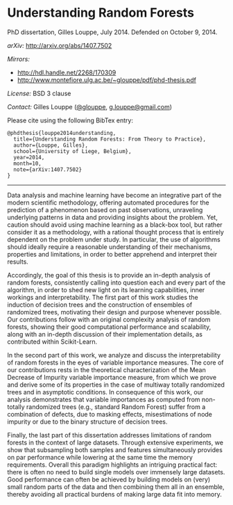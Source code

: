 Understanding Random Forests
============================

PhD dissertation, Gilles Louppe, July 2014. Defended on October 9, 2014. 

_arXiv:_ http://arxiv.org/abs/1407.7502

_Mirrors:_ 
- http://hdl.handle.net/2268/170309
- http://www.montefiore.ulg.ac.be/~glouppe/pdf/phd-thesis.pdf

_License:_ BSD 3 clause

_Contact:_ Gilles Louppe ([@glouppe](https://twitter.com/glouppe/), <g.louppe@gmail.com>)

Please cite using the following BibTex entry:

```
@phdthesis{louppe2014understanding,
  title={Understanding Random Forests: From Theory to Practice},
  author={Louppe, Gilles},
  school={University of Liege, Belgium},
  year=2014,
  month=10,
  note={arXiv:1407.7502}
}
```

---

Data analysis and machine learning have become an integrative part of the
modern scientific methodology, offering automated procedures for the prediction
of a phenomenon based on past observations, unraveling underlying patterns in
data and providing insights about the problem. Yet, caution should
avoid using machine learning as a black-box tool, but rather consider it as a
methodology, with a rational thought process that is entirely dependent on the
problem under study. In particular, the use of algorithms
should ideally require a reasonable understanding of their
mechanisms, properties and limitations, in order to better apprehend and
interpret their results.

Accordingly, the goal of this thesis is to provide an in-depth
analysis of random forests, consistently calling into
question each and every part of the algorithm, in order to shed new light on
its learning capabilities, inner workings and interpretability. The first
part of this work studies the induction of decision trees and the construction of
ensembles of randomized trees, motivating their design and purpose whenever
possible. Our contributions follow with an original complexity
analysis of random forests, showing their good computational performance
and scalability, along with an in-depth discussion of their
implementation details, as contributed within Scikit-Learn.

In the second part of this work, we analyze and discuss the interpretability of
random forests in the eyes of variable importance measures. The core of our
contributions rests in the theoretical characterization of the Mean Decrease of
Impurity variable importance measure, from which we prove and derive some of
its properties in the case of multiway totally randomized trees and in
asymptotic conditions. In consequence of this work, our analysis  demonstrates
that variable importances as computed from non-totally randomized trees (e.g.,
standard Random Forest) suffer from a combination of defects, due to masking
effects, misestimations of node impurity or due to the binary structure of
decision trees.

Finally, the last part of this dissertation addresses limitations of random
forests in the context of large datasets. Through extensive experiments, we
show that subsampling both samples and features simultaneously provides on par
performance while lowering at the same time the memory requirements. Overall
this paradigm highlights an intriguing practical fact: there is often no need
to build single models over immensely large datasets. Good performance can
often be achieved by building models on (very) small random parts of the data
and then combining them all in an ensemble, thereby avoiding all practical
burdens of making large data fit into memory.
